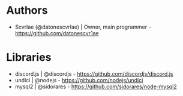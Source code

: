 # Authors
* Scvrlae (@datonescvrlae) | Owner, main programmer - https://github.com/datonescvr1ae

# Libraries
* discord.js | @discordjs - https://github.com/discordjs/discord.js
* undici | @nodejs - https://github.com/nodejs/undici
* mysql2 | @sidorares - https://github.com/sidorares/node-mysql2

